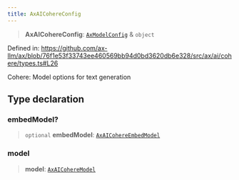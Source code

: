 ```yaml
---
title: AxAICohereConfig
---
```


> **AxAICohereConfig**: [`AxModelConfig`](/api/#03-apidocs/typealiasaxmodelconfig) & `object`

Defined in: https://github.com/ax-llm/ax/blob/76f1e53f33743ee460569bb94d0bd3620db6e328/src/ax/ai/cohere/types.ts#L26

Cohere: Model options for text generation

## Type declaration

### embedModel?

> `optional` **embedModel**: [`AxAICohereEmbedModel`](/api/#03-apidocs/enumerationaxaicohereembedmodel)

### model

> **model**: [`AxAICohereModel`](/api/#03-apidocs/enumerationaxaicoheremodel)
